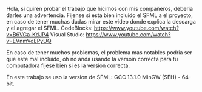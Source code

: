 Hola, si quiren probar el trabajo que hicimos con mis compañeros, deberia darles una advertencia. Fijense si esta bien incluido el SFML a el proyecto, en caso de tener muchas dudas mirar este video
donde explica la descarga y el agregar el SFML.
CodeBlocks: https://www.youtube.com/watch?v=B6VGa-KdJP4 
Visual Studio: https://www.youtube.com/watch?v=EVnmVdEPyUQ

En caso de tener muchos problemas, el problema mas notables podria ser que este mal incluido, oh no anda usando la versoin correcta para tu computadora fijese bien si es la version correcta.

En este trabajo se uso la version de SFML: GCC 13.1.0 MinGW (SEH) - 64-bit.
